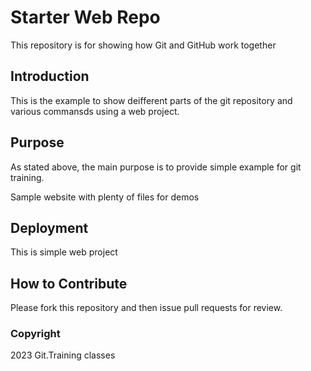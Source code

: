 # Starter Web Repo

This repository is for showing how Git and GitHub work together 

## Introduction

This is the example to show deifferent parts of the git repository and various commansds using a web project.

## Purpose

As stated above, the main purpose is to provide  simple example for git training.  

Sample website with plenty of files for demos

## Deployment

This is simple  web project 

## How to Contribute

Please fork this repository and then issue pull requests for review.


### Copyright

2023 Git.Training classes
